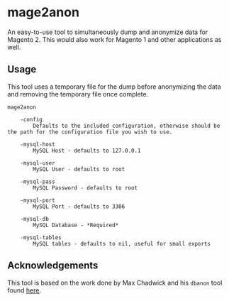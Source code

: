 # mage2anon

An easy-to-use tool to simultaneously dump and anonymize data for Magento 2. This would also work for Magento 1 and other applications as well.

## Usage

This tool uses a temporary file for the dump before anonymizing the data and removing the temporary file once complete.

```$xslt
mage2anon

    -config
        Defaults to the included configuration, otherwise should be the path for the configuration file you wish to use.
        
    -mysql-host
        MySQL Host - defaults to 127.0.0.1
        
    -mysql-user
        MySQL User - defaults to root
        
    -mysql-pass
        MySQL Password - defaults to root
        
    -mysql-port
        MySQL Port - defaults to 3306
        
    -mysql-db
        MySQL Database - *Required*
        
    -mysql-tables
        MySQL tables - defaults to nil, useful for small exports
```

## Acknowledgements

This tool is based on the work done by Max Chadwick and his `dbanon` tool found [here](https://github.com/mpchadwick/dbanon).